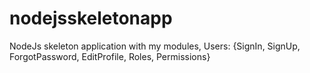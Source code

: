 # nodejsskeletonapp
NodeJs skeleton application with my modules, Users: {SignIn, SignUp, ForgotPassword, EditProfile, Roles, Permissions}

